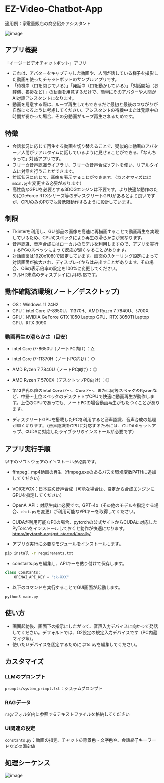 # EZ-Video-Chatbot-App

適用例：家電量販店の商品紹介アシスタント

![image](https://github.com/user-attachments/assets/b4fabefd-a212-4180-be48-5eb990af5a74)

## アプリ概要

「イージービデオチャットボット」アプリ
- これは、アバターをキャプチャした動画や、人間が話している様子を撮影した動画を使ったチャットボットのサンプルアプリです。
- 「待機中（口を閉じている）」「発話中（口を動かしている）」「対話開始（お辞儀、挨拶など）」の動画を用意するだけで、簡単にそのアバターや人間がAI対話アシスタントになります。
- 動画を用意する際は、ループ再生してもできるだけ最初と最後のつながりが自然になるように考慮してください。アシスタントの待機中または発話中の時間が長かった場合、その分動画がループ再生されるためです。

## 特徴
- 会話状況に応じて再生する動画を切り替えることで、疑似的に動画のアバター／人間がリアルタイムに話しているように見せることができる、「なんちゃって」対話アプリです。
- フリーの音声認識ライブラリ、フリーの音声合成ソフトを使い、リアルタイムに対話を行うことができます。
- 対話状況に応じて、画像を表示することができます。（カスタマイズには`main.py`を変更する必要があります）
- 高性能なGPUを必要とする3DCGエンジンは不要です。より快適な動作のためにGeForce RTXシリーズ等のディスクリートGPUがあるとより良いですが、CPUのみのPCでも最低限動作するように設計しています。

## 制限
- Tkinterを利用し、GUI部品の画像を高速に再描画することで動画再生を実現しているため、CPUのスペックにより再生の滑らかさが異なります。
- 音声認識、音声合成にはローカルのモデルを利用しますので、アプリを実行するPCのスペックによって反応が遅くなることがあります。
- 対話画面は1920x1080で固定しています。画面のスケーリング設定によって対話画面が拡大され、ディスプレイからはみ出すことがあります。その場合、OSの表示倍率の設定を100%に変更してください。
- フルHD未満のディスプレイには非対応です。

##  動作確認済環境(ノート／デスクトップ)
- OS：Windows 11 24H2
- CPU：intel Core i7-8650U、11370H、AMD Ryzen 7 7840U、5700X
- GPU：NVIDIA GeForce GTX 1050 Laptop GPU、RTX 3050Ti Laptop GPU、RTX 3090

### 動画再生の滑らかさ（目安）
- intel Core i7-8650U（ノートPC向け）：△
- intel Core i7-11370H（ノートPC向け）：○
- AMD Ryzen 7 7840U（ノートPC向け）：◎
- AMD Ryzen 7 5700X（デスクトップPC向け）：◎

- 第12世代以降のintel Core i7～、Core 7～、または同等スペックのRyzenなど、中堅～上位スペックのデスクトップCPUで快適に動画再生が動作します。上位のCPUであっても、ノートPCの場合動画再生がもたつくことがあります。
- ディスクリートGPUを搭載したPCを利用すると音声認識、音声合成の処理が早くなります。（音声認識をGPUに対応するためには、CUDAのセットアップ、CUDAに対応したライブラリのインストールが必要です）


## アプリ実行手順

以下のソフトウェアのインストールが必要です。
- ffmpeg：mp4動画の再生（ffmpeg.exeのあるパスを環境変数PATHに追加してください）
- VOICEVOX：日本語の音声合成（可能な場合は、設定から合成エンジンにGPUを指定してください）
- OpenAI API：対話生成に必要です。GPT-4o（その他のモデルを指定する場合、`chat.py`を変更）が利用可能なAPIキーを取得してください。

- CUDAが利用可能なPCの場合、pytorchの公式サイトからCUDAに対応したPyTorchをインストールしておくと動作が快適になります。
https://pytorch.org/get-started/locally/

- アプリの実行に必要なモジュールをインストールします。
```sh
pip install -r requirements.txt
```
- constants.pyを編集し、APIキーを貼り付けて保存します。
```python
class Constants:
    OPENAI_API_KEY = "sk-XXX"
```

- 以下のコマンドを実行することでGUI画面が起動します。
```sh
python3 main.py
```

## 使い方

- 画面起動後、画面下の指示にしたがって、音声入力デバイスに向かって発話してください。デフォルトでは、OS設定の規定入力デバイスです（PC内蔵マイク等）。
- 使いたいデバイスを固定するためにはtts.pyを編集してください。


## カスタマイズ

### LLMのプロンプト
`prompts/system_primpt.txt`：システムプロンプト

### RAGデータ
`rag/`フォルダ内に参照するテキストファイルを格納してください

### UI関連の設定
`constants.py`：動画の指定、チャットの背景色・文字色や、会話終了キーワードなどの固定値

## 処理シーケンス

![image](https://github.com/user-attachments/assets/1dcb321d-f4c0-4ec8-a0e1-fa3b30664dae)



